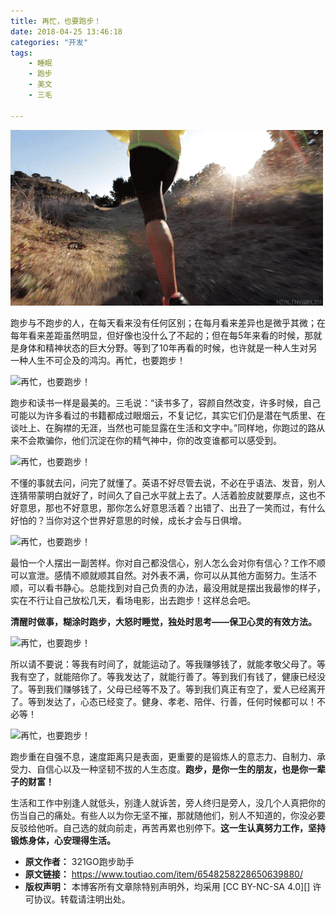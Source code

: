 ```yaml
---
title: 再忙，也要跑步！
date: 2018-04-25 13:46:18
categories: "开发"
tags:
	- 睡眠
	- 跑步
	- 美文
	- 三毛

---
```


![再忙，也要跑步！][FVEQ-JNIF-67V3.gif]

跑步与不跑步的人，在每天看来没有任何区别；在每月看来差异也是微乎其微；在每年看来差距虽然明显，但好像也没什么了不起的；但在每5年来看的时候，那就是身体和精神状态的巨大分野。等到了10年再看的时候，也许就是一种人生对另一种人生不可企及的鸿沟。再忙，也要跑步！

![再忙，也要跑步！][15246350819095aa1bd5977]

跑步和读书一样是最美的。三毛说：“读书多了，容颜自然改变，许多时候，自己可能以为许多看过的书籍都成过眼烟云，不复记忆，其实它们仍是潜在气质里、在谈吐上、在胸襟的无涯，当然也可能显露在生活和文字中。”同样地，你跑过的路从来不会欺骗你，他们沉淀在你的精气神中，你的改变谁都可以感受到。

![再忙，也要跑步！][152463508190659560bb36a]

不懂的事就去问，问完了就懂了。英语不好尽管去说，不必在乎语法、发音，别人连猜带蒙明白就好了，时间久了自己水平就上去了。人活着脸皮就要厚点，这也不好意思，那也不好意思，那你怎么好意思活着？出错了、出丑了一笑而过，有什么好怕的？当你对这个世界好意思的时候，成长才会与日俱增。

![再忙，也要跑步！][1524635081949518b8da030]

最怕一个人摆出一副苦样。你对自己都没信心，别人怎么会对你有信心？工作不顺可以宣泄。感情不顺就顺其自然。对外表不满，你可以从其他方面努力。生活不顺，可以看书静心。总能找到对自己负责的办法，最没用就是摆出我最惨的样子，实在不行让自己放松几天，看场电影，出去跑步！这样总会吧。

**清醒时做事，糊涂时跑步，大怒时睡觉，独处时思考——保卫心灵的有效方法。**

![再忙，也要跑步！][15246350819212c30d89571]

所以请不要说：等我有时间了，就能运动了。等我赚够钱了，就能孝敬父母了。等我有空了，就能陪你了。等我发达了，就能行善了。等到我们有钱了，健康已经没了。等到我们赚够钱了，父母已经等不及了。等到我们真正有空了，爱人已经离开了。等到发达了，心态已经变了。健身、孝老、陪伴、行善，任何时候都可以！不必等！

![再忙，也要跑步！][1524635081939719dec7914]

跑步重在自强不息，速度距离只是表面，更重要的是锻炼人的意志力、自制力、承受力、自信心以及一种坚韧不拔的人生态度。**跑步，是你一生的朋友，也是你一辈子的财富！**

生活和工作中别逢人就低头，别逢人就诉苦，旁人终归是旁人，没几个人真把你的伤当自己的痛处。有些人以为你无坚不摧，那就随他们，别人不知道的，你没必要反驳给他听。自己选的就向前走，再苦再累也别停下。**这一生认真努力工作，坚持锻炼身体，心安理得生活。**


[FVEQ-JNIF-67V3.gif]: static/resources/crawler/FVEQ-JNIF-67V3.gif
[15246350819095aa1bd5977]: http://p1.pstatp.com/large/pgc-image/15246350819095aa1bd5977
[152463508190659560bb36a]: http://p1.pstatp.com/large/pgc-image/152463508190659560bb36a
[1524635081949518b8da030]: http://p1.pstatp.com/large/pgc-image/1524635081949518b8da030
[15246350819212c30d89571]: http://p1.pstatp.com/large/pgc-image/15246350819212c30d89571
[1524635081939719dec7914]: http://p9.pstatp.com/large/pgc-image/1524635081939719dec7914
 *  **原文作者：** 321GO跑步助手
 *  **原文链接：** https://www.toutiao.com/item/6548258228650639880/
 *  **版权声明：** 本博客所有文章除特别声明外，均采用 [CC BY-NC-SA 4.0][] 许可协议。转载请注明出处。
